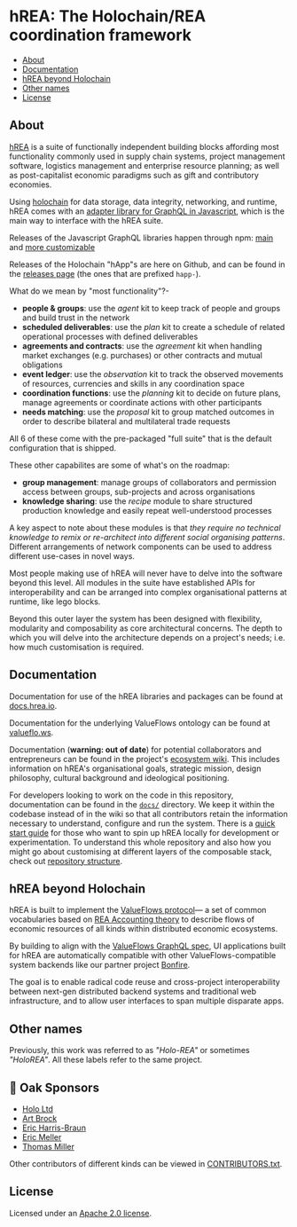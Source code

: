 # hREA: The Holochain/REA coordination framework

<!-- MarkdownTOC -->

- [About](#about)
- [Documentation](#documentation)
- [hREA beyond Holochain](#hrea-beyond-holochain)
- [Other names](#other-names)
- [License](#license)

<!-- /MarkdownTOC -->


## About

[hREA](https://hrea.io) is a suite of functionally independent building blocks affording most functionality commonly used in supply chain systems, project management software, logistics management and enterprise resource planning; as well as post-capitalist economic paradigms such as gift and contributory economies.

Using [holochain](https://holochain.org) for data storage, data integrity, networking, and runtime, hREA comes with an [adapter library for GraphQL in Javascript](https://www.npmjs.com/package/@vf-ui/graphql-client-holochain), which is the main way to interface with the hREA suite.

Releases of the Javascript GraphQL libraries happen through npm: [main](https://www.npmjs.com/package/@vf-ui/graphql-client-holochain) and [more customizable](https://www.npmjs.com/package/@valueflows/vf-graphql-holochain)

Releases of the Holochain "hApp"s are here on Github, and can be found in the [releases page](https://github.com/h-REA/hREA/releases) (the ones that are prefixed `happ-`).

What do we mean by "most functionality"?-

- **people & groups**: use the *agent* kit to keep track of people and groups and build trust in the network
- **scheduled deliverables**: use the *plan* kit to create a schedule of related operational processes with defined deliverables
- **agreements and contracts**: use the *agreement* kit when handling market exchanges (e.g. purchases) or other contracts and mutual obligations
- **event ledger**: use the *observation* kit to track the observed movements of resources, currencies and skills in any coordination space
- **coordination functions**: use the *planning* kit to decide on future plans, manage agreements or coordinate actions with other participants
- **needs matching**: use the *proposal* kit to group matched outcomes in order to describe bilateral and multilateral trade requests

All 6 of these come with the pre-packaged "full suite" that is the default configuration that is shipped.

These other capabilites are some of what's on the roadmap:
- **group management**: manage groups of collaborators and permission access between groups, sub-projects and across organisations
- **knowledge sharing**: use the *recipe* module to share structured production knowledge and easily repeat well-understood processes

A key aspect to note about these modules is that *they require no technical knowledge to remix or re-architect into different social organising patterns*. Different arrangements of network components can be used to address different use-cases in novel ways.

Most people making use of hREA will never have to delve into the software beyond this level. All modules in the suite have established APIs for interoperability and can be arranged into complex organisational patterns at runtime, like lego blocks.

Beyond this outer layer the system has been designed with flexibility, modularity and composability as core architectural concerns. The depth to which you will delve into the architecture depends on a project's needs; i.e. how much customisation is required. 



## Documentation

Documentation for use of the hREA libraries and packages can be found at [docs.hrea.io](https://docs.hrea.io). 

Documentation for the underlying ValueFlows ontology can be found at [valueflo.ws](https://www.valueflo.ws).

Documentation (**warning: out of date**) for potential collaborators and entrepreneurs can be found in the project's [ecosystem wiki](https://github.com/h-REA/ecosystem/wiki/). This includes information on hREA's organisational goals, strategic mission, design philosophy, cultural background and ideological positioning.

For developers looking to work on the code in this repository, documentation can be found in the [`docs/`](docs/README.md) directory. We keep it within the codebase instead of in the wiki so that all contributors retain the information necessary to understand, configure and run the system. There is a [quick start guide](docs/README.md#quick-start) for those who want to spin up hREA locally for development or experimentation. To understand this whole repository and also how you might go about customising at different layers of the composable stack, check out [repository structure](docs/repository-structure.md).


## hREA beyond Holochain

hREA is built to implement the [ValueFlows protocol](https://valueflo.ws/)&mdash; a set of common vocabularies based on [REA Accounting theory](https://en.wikipedia.org/wiki/Resources,_events,_agents_(accounting_model)) to describe flows of economic resources of all kinds within distributed economic ecosystems.

By building to align with the [ValueFlows GraphQL spec](#valueflows-graphql-protocol-layer), UI applications built for hREA are automatically compatible with other ValueFlows-compatible system backends like our partner project [Bonfire](https://bonfirenetworks.org/).

The goal is to enable radical code reuse and cross-project interoperability between next-gen distributed backend systems and traditional web infrastructure, and to allow user interfaces to span multiple disparate apps.



## Other names

Previously, this work was referred to as *"Holo-REA"* or sometimes *"HoloREA"*. All these labels refer to the same project.


## 🌳 Oak Sponsors

- [Holo Ltd](https://holo.host)
- [Art Brock](https://www.artbrock.com/)
- [Eric Harris-Braun](https://www.harris-braun.com/)
- [Eric Meller](https://twitter.com/EricMeller)
- [Thomas Miller](https://www.linkedin.com/in/thomas-miller-3895833b)

Other contributors of different kinds can be viewed in [CONTRIBUTORS.txt](CONTRIBUTORS.txt).

## License

Licensed under an [Apache 2.0 license](https://www.apache.org/licenses/LICENSE-2.0).
